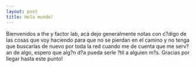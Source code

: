 ```yaml
---
layout: post
title: Hola mundo!
---
```


Bienvenidos a the y factor lab, acá dejo generalmente notas con c?digo de las cosas que voy haciendo para que no se pierdan en el camino y no tenga que buscarlas de nuevo por toda la red cuando me de cuenta que me serv?an de algo, espero que alg?n d?a pueda serle ?til a alguien m?s.
Gracias por llegar hasta este punto!